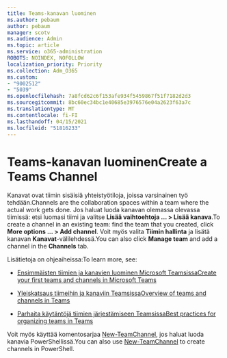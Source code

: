 ```yaml
---
title: Teams-kanavan luominen
ms.author: pebaum
author: pebaum
manager: scotv
ms.audience: Admin
ms.topic: article
ms.service: o365-administration
ROBOTS: NOINDEX, NOFOLLOW
localization_priority: Priority
ms.collection: Adm_O365
ms.custom:
- "9002512"
- "5039"
ms.openlocfilehash: 7a8fcd62c6f153afe934f5459867f51f7182d2d3
ms.sourcegitcommit: 8bc60ec34bc1e40685e3976576e04a2623f63a7c
ms.translationtype: MT
ms.contentlocale: fi-FI
ms.lasthandoff: 04/15/2021
ms.locfileid: "51816233"
---
```

# <a name="create-a-teams-channel"></a><span data-ttu-id="f723e-102">Teams-kanavan luominen</span><span class="sxs-lookup"><span data-stu-id="f723e-102">Create a Teams Channel</span></span>

<span data-ttu-id="f723e-103">Kanavat ovat tiimin sisäisiä yhteistyötiloja, joissa varsinainen työ tehdään.</span><span class="sxs-lookup"><span data-stu-id="f723e-103">Channels are the collaboration spaces within a team where the actual work gets done.</span></span> <span data-ttu-id="f723e-104">Jos haluat luoda kanavan olemassa olevassa tiimissä: etsi luomasi tiimi ja valitse **Lisää vaihtoehtoja ... > Lisää kanava**.</span><span class="sxs-lookup"><span data-stu-id="f723e-104">To create a channel in an existing team: find the team that you created, click **More options ... > Add channel**.</span></span> <span data-ttu-id="f723e-105">Voit myös valita **Tiimin hallinta** ja lisätä kanavan **Kanavat**-välilehdessä.</span><span class="sxs-lookup"><span data-stu-id="f723e-105">You can also click **Manage team** and add a channel in the **Channels** tab.</span></span>

<span data-ttu-id="f723e-106">Lisätietoja on ohjeaiheissa:</span><span class="sxs-lookup"><span data-stu-id="f723e-106">To learn more, see:</span></span>

- [<span data-ttu-id="f723e-107">Ensimmäisten tiimien ja kanavien luominen Microsoft Teamsissa</span><span class="sxs-lookup"><span data-stu-id="f723e-107">Create your first teams and channels in Microsoft Teams</span></span>](https://docs.microsoft.com/MicrosoftTeams/get-started-with-teams-create-your-first-teams-and-channels)

- [<span data-ttu-id="f723e-108">Yleiskatsaus tiimeihin ja kanaviin Teamsissa</span><span class="sxs-lookup"><span data-stu-id="f723e-108">Overview of teams and channels in Teams</span></span>](https://docs.microsoft.com/microsoftteams/teams-channels-overview)

- [<span data-ttu-id="f723e-109">Parhaita käytäntöjä tiimien järjestämiseen Teamsissa</span><span class="sxs-lookup"><span data-stu-id="f723e-109">Best practices for organizing teams in Teams</span></span>](https://docs.microsoft.com/MicrosoftTeams/best-practices-organizing)

<span data-ttu-id="f723e-110">Voit myös käyttää komentosarjaa [New-TeamChannel](https://docs.microsoft.com/powershell/module/teams/new-teamchannel?view=teams-ps), jos haluat luoda kanavia PowerShellissä.</span><span class="sxs-lookup"><span data-stu-id="f723e-110">You can also use [New-TeamChannel](https://docs.microsoft.com/powershell/module/teams/new-teamchannel?view=teams-ps) to create channels in PowerShell.</span></span> 
